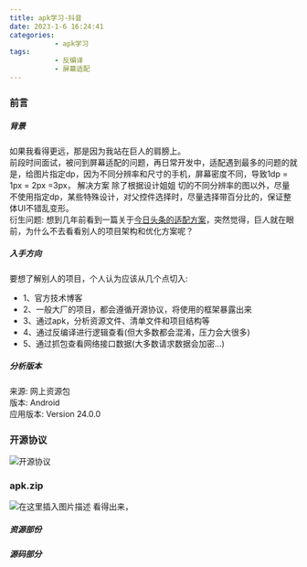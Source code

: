 ```yaml
---
title: apk学习-抖音
date: 2023-1-6 16:24:41
categories:
           - apk学习
tags:
           - 反编译
           - 屏幕适配
---
```

### 前言
##### 背景
如果我看得更远，那是因为我站在巨人的肩膀上。  
前段时间面试，被问到屏幕适配的问题，再日常开发中，适配遇到最多的问题的就是，给图片指定dp，因为不同分辨率和尺寸的手机，屏幕密度不同，导致1dp = 1px = 2px =3px， 解决方案 除了根据设计姐姐 切的不同分辨率的图以外，尽量不使用指定dp，某些特殊设计，对父控件选择时，尽量选择带百分比的，保证整体UI不错乱变形。  
衍生问题: 想到几年前看到一篇关于[今日头条的适配方案](https://www.jianshu.com/p/5660c1f528ec)，突然觉得，巨人就在眼前，为什么不去看看别人的项目架构和优化方案呢？

##### 入手方向
要想了解别人的项目，个人认为应该从几个点切入:   
- 1、官方技术博客
- 2、一般大厂的项目，都会遵循开源协议，将使用的框架暴露出来  
- 3、通过apk，分析资源文件、清单文件和项目结构等  
- 4、通过反编译进行逻辑查看(但大多数都会混淆，压力会大很多)
- 5、通过抓包查看网络接口数据(大多数请求数据会加密...)

##### 分析版本
来源: 网上资源包  
版本: Android  
应用版本: Version 24.0.0

### 开源协议
![开源协议](https://img-blog.csdnimg.cn/3cd386db375c4475912424352016908e.jpeg)


### apk.zip
![在这里插入图片描述](https://img-blog.csdnimg.cn/c76c114333ec42ea93036f2050f21e56.png)
看得出来，
##### 资源部份

##### 源码部分


###
